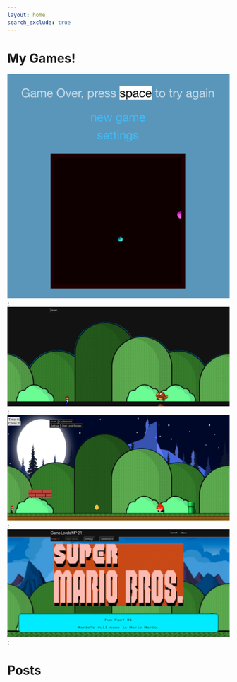 ```yaml
---
layout: home
search_exclude: true
---
```

# My Games!

<html>
<img src="images/SnakeGame.png" alt="Snake Game">;
<img src="images/MarioZero.png" alt="marioZero">;
<img src="images/MarioOne.png" alt="marioOne">;
<img src="images/MarioTwo.png" alt="marioTwo">;
</html>

# Posts